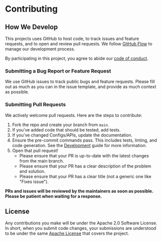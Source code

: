 # Contributing

## How We Develop

This projects uses GitHub to host code, to track issues and feature requests, and to open and review pull requests.
We follow [GitHub Flow](https://docs.github.com/en/get-started/using-github/github-flow) to manage our development process.

By participating in this project, you agree to abide our [code of conduct](CODE_OF_CONDUCT.md).

### Submitting a Bug Report or Feature Request

We use GitHub issues to track public bugs and feature requests. Please fill out as much as you can in the issue template, 
and provide as much context as possible.

### Submitting Pull Requests

We actively welcome pull requests. Here are the steps to contribute:

1. Fork the repo and create your branch from `main`.
2. If you've added code that should be tested, add tests.
3. If you've changed Configs/APIs, update the documentation.
4. Ensure the pre-commit commands pass. This includes tests, linting, and code generation. See the [Development](DEVELOPMENT.md) guide for more information.
5. Open that pull request!
    - Please ensure that your PR is up-to-date with the latest changes from the main branch.
    - Please ensure that your PR has a clear description of the problem and solution.
    - Please ensure that your PR has a clear title (not a generic one like "Fixes issue").

**PRs and issues will be reviewed by the maintainers as soon as possible. Please be patient when waiting for a response.**

## License

Any contributions you make will be under the Apache 2.0 Software License. 
In short, when you submit code changes, your submissions are understood to be under the same [Apache License](https://choosealicense.com/licenses/apache-2.0/) that covers the project. 
